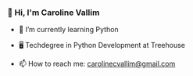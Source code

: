 ### 👋 Hi, I'm Caroline Vallim

- 🌱 I’m currently learning Python
- 🖥️ Techdegree in Python Development at Treehouse

- 📫 How to reach me: carolinecvallim@gmail.com
